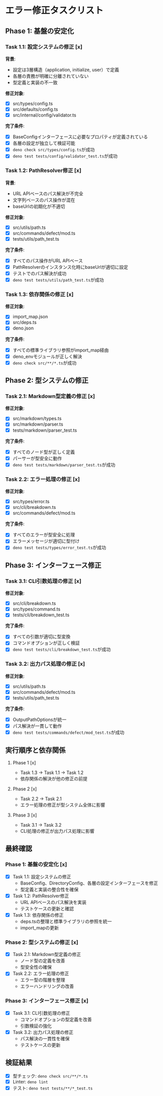 # エラー修正タスクリスト

## Phase 1: 基盤の安定化

### Task 1.1: 設定システムの修正 [x]
**背景**:
- 設定は3層構造（application, initialize, user）で定義
- 各層の責務が明確に分離されていない
- 型定義と実装の不一致

**修正対象**:
- [x] src/types/config.ts
- [x] src/defaults/config.ts
- [x] src/internal/config/validator.ts

**完了条件**:
- [x] BaseConfigインターフェースに必要なプロパティが定義されている
- [x] 各層の設定が独立して検証可能
- [x] `deno check src/types/config.ts`が成功
- [x] `deno test tests/config/validator_test.ts`が成功

### Task 1.2: PathResolver修正 [x]
**背景**:
- URL APIベースのパス解決が不完全
- 文字列ベースのパス操作が混在
- baseUrlの初期化が不適切

**修正対象**:
- [x] src/utils/path.ts
- [x] src/commands/defect/mod.ts
- [x] tests/utils/path_test.ts

**完了条件**:
- [x] すべてのパス操作がURL APIベース
- [x] PathResolverのインスタンス化時にbaseUrlが適切に設定
- [x] テストでのパス解決が成功
- [x] `deno test tests/utils/path_test.ts`が成功

### Task 1.3: 依存関係の修正 [x]
**修正対象**:
- [x] import_map.json
- [x] src/deps.ts
- [x] deno.json

**完了条件**:
- [x] すべての標準ライブラリ参照がimport_map経由
- [x] deno_envモジュールが正しく解決
- [x] `deno check src/**/*.ts`が成功

## Phase 2: 型システムの修正

### Task 2.1: Markdown型定義の修正 [x]
**修正対象**:
- [x] src/markdown/types.ts
- [x] src/markdown/parser.ts
- [x] tests/markdown/parser_test.ts

**完了条件**:
- [x] すべてのノード型が正しく定義
- [x] パーサーが型安全に動作
- [x] `deno test tests/markdown/parser_test.ts`が成功

### Task 2.2: エラー処理の修正 [x]
**修正対象**:
- [x] src/types/error.ts
- [x] src/cli/breakdown.ts
- [x] src/commands/defect/mod.ts

**完了条件**:
- [x] すべてのエラーが型安全に処理
- [x] エラーメッセージが適切に型付け
- [x] `deno test tests/types/error_test.ts`が成功

## Phase 3: インターフェース修正

### Task 3.1: CLI引数処理の修正 [x]
**修正対象**:
- [x] src/cli/breakdown.ts
- [x] src/types/command.ts
- [x] tests/cli/breakdown_test.ts

**完了条件**:
- [x] すべての引数が適切に型変換
- [x] コマンドオプションが正しく検証
- [x] `deno test tests/cli/breakdown_test.ts`が成功

### Task 3.2: 出力パス処理の修正 [x]
**修正対象**:
- [x] src/utils/path.ts
- [x] src/commands/defect/mod.ts
- [x] tests/utils/path_test.ts

**完了条件**:
- [x] OutputPathOptionsが統一
- [x] パス解決が一貫して動作
- [x] `deno test tests/commands/defect/mod_test.ts`が成功

## 実行順序と依存関係

1. Phase 1 [x]
   - Task 1.3 → Task 1.1 → Task 1.2
   - 依存関係の解決が他の修正の前提

2. Phase 2 [x]
   - Task 2.2 → Task 2.1
   - エラー処理の修正が型システム全体に影響

3. Phase 3 [x]
   - Task 3.1 → Task 3.2
   - CLI処理の修正が出力パス処理に影響

## 最終確認

### Phase 1: 基盤の安定化 [x]
- [x] Task 1.1: 設定システムの修正
  - BaseConfig、DirectoryConfig、各層の設定インターフェースを修正
  - 型定義と実装の整合性を確保
- [x] Task 1.2: PathResolver修正
  - URL APIベースのパス解決を実装
  - テストケースの更新と確認
- [x] Task 1.3: 依存関係の修正
  - deps.tsの整理と標準ライブラリの参照を統一
  - import_mapの更新

### Phase 2: 型システムの修正 [x]
- [x] Task 2.1: Markdown型定義の修正
  - ノード型の定義を改善
  - 型安全性の確保
- [x] Task 2.2: エラー処理の修正
  - エラー型の階層を整理
  - エラーハンドリングの改善

### Phase 3: インターフェース修正 [x]
- [x] Task 3.1: CLI引数処理の修正
  - コマンドオプションの型定義を改善
  - 引数検証の強化
- [x] Task 3.2: 出力パス処理の修正
  - パス解決の一貫性を確保
  - テストケースの更新

## 検証結果
- [x] 型チェック: `deno check src/**/*.ts`
- [x] Linter: `deno lint`
- [x] テスト: `deno test tests/**/*_test.ts` 